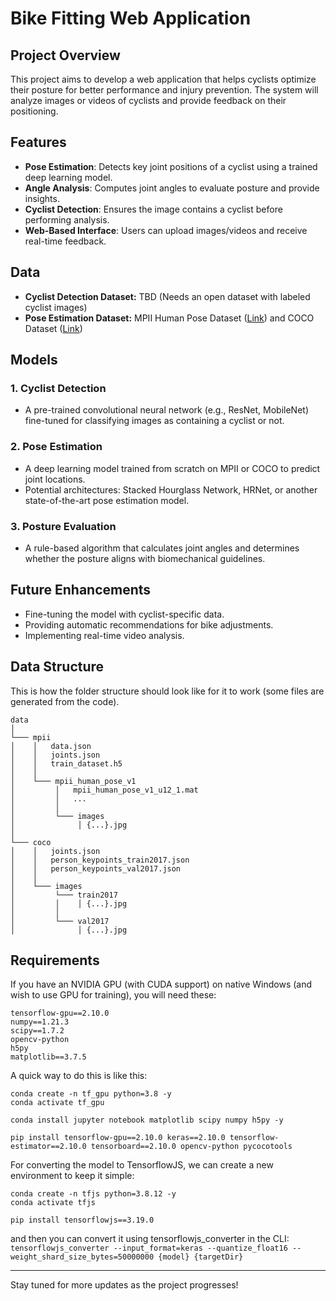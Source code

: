 # Bike Fitting Web Application

## Project Overview
This project aims to develop a web application that helps cyclists optimize their posture for better performance and injury prevention. The system will analyze images or videos of cyclists and provide feedback on their positioning.

## Features
- **Pose Estimation**: Detects key joint positions of a cyclist using a trained deep learning model.
- **Angle Analysis**: Computes joint angles to evaluate posture and provide insights.
- **Cyclist Detection**: Ensures the image contains a cyclist before performing analysis.
- **Web-Based Interface**: Users can upload images/videos and receive real-time feedback.

## Data
- **Cyclist Detection Dataset:** TBD (Needs an open dataset with labeled cyclist images)
- **Pose Estimation Dataset:** MPII Human Pose Dataset ([Link](http://human-pose.mpi-inf.mpg.de/)) and COCO Dataset ([Link](https://cocodataset.org/#home))

## Models
### 1. Cyclist Detection
- A pre-trained convolutional neural network (e.g., ResNet, MobileNet) fine-tuned for classifying images as containing a cyclist or not.

### 2. Pose Estimation
- A deep learning model trained from scratch on MPII or COCO to predict joint locations.
- Potential architectures: Stacked Hourglass Network, HRNet, or another state-of-the-art pose estimation model.

### 3. Posture Evaluation
- A rule-based algorithm that calculates joint angles and determines whether the posture aligns with biomechanical guidelines.

## Future Enhancements
- Fine-tuning the model with cyclist-specific data.
- Providing automatic recommendations for bike adjustments.
- Implementing real-time video analysis.

## Data Structure
This is how the folder structure should look like for it to work (some files are generated from the code).
```
data
│
└─── mpii
│    │   data.json
│    │   joints.json
│    │   train_dataset.h5
│    │
│    └─── mpii_human_pose_v1
│         │   mpii_human_pose_v1_u12_1.mat
│         │   ...
│         │   
│         └─── images
│              │ {...}.jpg
│
└─── coco
│    │   joints.json
│    │   person_keypoints_train2017.json
│    │   person_keypoints_val2017.json
│    │   
│    └─── images
│         └─── train2017
│         │    │ {...}.jpg
│         │
│         └─── val2017
│              │ {...}.jpg
```

## Requirements
If you have an NVIDIA GPU (with CUDA support) on native Windows (and wish to use GPU for training), you will need these:
```
tensorflow-gpu==2.10.0
numpy==1.21.3
scipy==1.7.2
opencv-python
h5py
matplotlib==3.7.5
```
A quick way to do this is like this:
```
conda create -n tf_gpu python=3.8 -y
conda activate tf_gpu

conda install jupyter notebook matplotlib scipy numpy h5py -y

pip install tensorflow-gpu==2.10.0 keras==2.10.0 tensorflow-estimator==2.10.0 tensorboard==2.10.0 opencv-python pycocotools
```

For converting the model to TensorflowJS, we can create a new environment to keep it simple:
```
conda create -n tfjs python=3.8.12 -y
conda activate tfjs

pip install tensorflowjs==3.19.0
```
and then you can convert it using tensorflowjs_converter in the CLI: `tensorflowjs_converter --input_format=keras --quantize_float16 --weight_shard_size_bytes=50000000 {model} {targetDir}`

---
Stay tuned for more updates as the project progresses!
